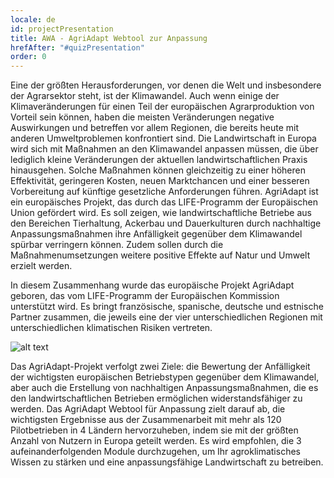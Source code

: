 ```yaml
---
locale: de
id: projectPresentation
title: AWA - AgriAdapt Webtool zur Anpassung
hrefAfter: "#quizPresentation"
order: 0
---
```


Eine der größten Herausforderungen, vor denen die Welt und insbesondere der Agrarsektor steht, ist der Klimawandel. Auch wenn einige der Klimaveränderungen für einen Teil der europäischen Agrarproduktion von Vorteil sein können, haben die meisten Veränderungen negative Auswirkungen und betreffen vor allem Regionen, die bereits heute mit anderen Umweltproblemen konfrontiert sind. Die Landwirtschaft in Europa wird sich mit Maßnahmen an den Klimawandel anpassen müssen, die über lediglich kleine Veränderungen der aktuellen landwirtschaftlichen Praxis hinausgehen. Solche Maßnahmen können gleichzeitig zu einer höheren Effektivität, geringeren Kosten, neuen Marktchancen und einer besseren Vorbereitung auf künftige gesetzliche Anforderungen führen. 
AgriAdapt ist ein europäisches Projekt, das durch das LIFE-Programm der Europäischen Union gefördert wird. Es soll zeigen, wie landwirtschaftliche Betriebe aus den Bereichen Tierhaltung, Ackerbau und Dauerkulturen durch nachhaltige Anpassungsmaßnahmen ihre Anfälligkeit gegenüber dem Klimawandel spürbar verringern können. Zudem sollen durch die Maßnahmenumsetzungen weitere positive Effekte auf Natur und Umwelt erzielt werden. 

In diesem Zusammenhang wurde das europäische Projekt AgriAdapt geboren, das vom LIFE-Programm der Europäischen Kommission unterstützt wird. Es bringt französische, spanische, deutsche und estnische Partner zusammen, die jeweils eine der vier unterschiedlichen Regionen mit unterschiedlichen klimatischen Risiken vertreten.

![alt text](https://res.cloudinary.com/solagro/image/upload/v1582789041/homepage/1_ALLEMAND_jcqfps.jpg "Risiken des climawandels fur die eu-landwirtschaft")

Das AgriAdapt-Projekt verfolgt zwei Ziele: die Bewertung der Anfälligkeit der wichtigsten europäischen Betriebstypen gegenüber dem Klimawandel, aber auch die Erstellung von nachhaltigen Anpassungsmaßnahmen, die es den landwirtschaftlichen Betrieben ermöglichen widerstandsfähiger zu werden.
Das AgriAdapt Webtool für Anpassung zielt darauf ab, die wichtigsten Ergebnisse aus der Zusammenarbeit mit mehr als 120 Pilotbetrieben in 4 Ländern hervorzuheben, indem sie mit der größten Anzahl von Nutzern in Europa geteilt werden. Es wird empfohlen, die 3 aufeinanderfolgenden Module durchzugehen, um Ihr agroklimatisches Wissen zu stärken und eine anpassungsfähige Landwirtschaft zu betreiben.

